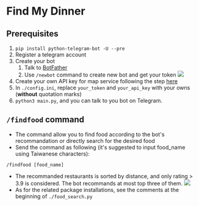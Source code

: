 # Find My Dinner
## Prerequisites
1. ```pip install python-telegram-bot -U --pre```
2. Register a telegram account
3. Create your bot
   1. Talk to [BotFather](https://t.me/botfather)
   2. Use ```/newbot``` command to create new bot and get your token
   ![](https://i.imgur.com/jTyxNQ2.png)
4. Create your own API key for map service following the step [here](https://developers.google.com/maps/get-started)
5. In `./config.ini`, replace `your_token` and `your_api_key` with your owns (**without** quotation marks)
6. ```python3 main.py```, and you can talk to you bot on Telegram.

## `/findfood` command
- The command allow you to find food according to the bot's recommandation or directly search for the desired food
- Send the command as following (it's suggested to input food_name using Taiwanese characters):
```
/findfood [food_name]
```
- The recommanded restaurants is sorted by distance, and only rating > 3.9 is considered. The bot recommands at most top three of them.
![](https://i.imgur.com/mS3VMV7.jpg)
- As for the related package installations, see the comments at the beginning of `./food_search.py`